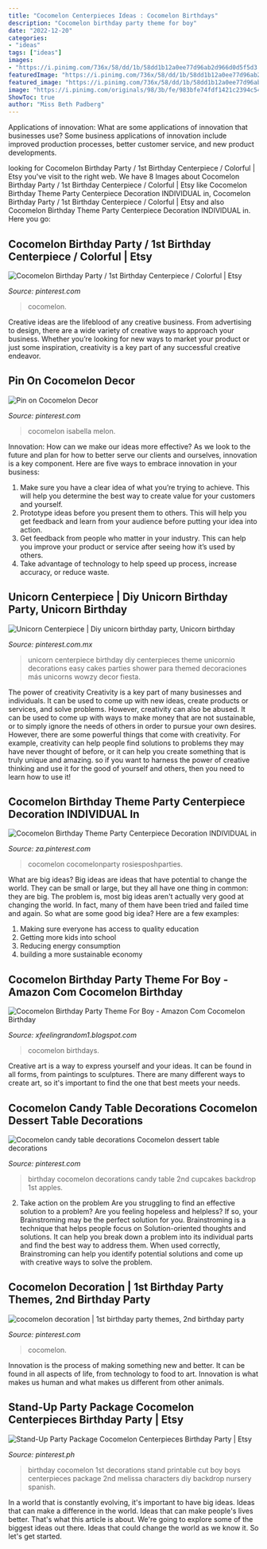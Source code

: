 ```yaml
---
title: "Cocomelon Centerpieces Ideas : Cocomelon Birthdays"
description: "Cocomelon birthday party theme for boy"
date: "2022-12-20"
categories:
- "ideas"
tags: ["ideas"]
images:
- "https://i.pinimg.com/736x/58/dd/1b/58dd1b12a0ee77d96ab2d966d0d5f5d3.jpg"
featuredImage: "https://i.pinimg.com/736x/58/dd/1b/58dd1b12a0ee77d96ab2d966d0d5f5d3.jpg"
featured_image: "https://i.pinimg.com/736x/58/dd/1b/58dd1b12a0ee77d96ab2d966d0d5f5d3.jpg"
image: "https://i.pinimg.com/originals/98/3b/fe/983bfe74fdf1421c2394c540320441ff.jpg"
ShowToc: true
author: "Miss Beth Padberg"
---
```



Applications of innovation: What are some applications of innovation that businesses use?
Some business applications of innovation include improved production processes, better customer service, and new product developments.

	

		
looking for Cocomelon Birthday Party / 1st Birthday Centerpiece / Colorful | Etsy you've visit to the right web. We have 8 Images about Cocomelon Birthday Party / 1st Birthday Centerpiece / Colorful | Etsy like Cocomelon Birthday Theme Party Centerpiece Decoration INDIVIDUAL in, Cocomelon Birthday Party / 1st Birthday Centerpiece / Colorful | Etsy and also Cocomelon Birthday Theme Party Centerpiece Decoration INDIVIDUAL in. Here you go:
		
    
## Cocomelon Birthday Party / 1st Birthday Centerpiece / Colorful | Etsy

<img loading=lazy src="https://i.pinimg.com/736x/60/74/c5/6074c543d6dfb9be99a0d3360568178a.jpg" onerror="this.onerror=null;this.src='https://tse2.mm.bing.net/th?id=OIP.3xGKAHnzC7hso4YskRpA1AHaJ3&amp;pid=15.1';" alt="Cocomelon Birthday Party / 1st Birthday Centerpiece / Colorful | Etsy">

_Source: pinterest.com_

>cocomelon. 

	

Creative ideas are the lifeblood of any creative business. From advertising to design, there are a wide variety of creative ways to approach your business. Whether you’re looking for new ways to market your product or just some inspiration, creativity is a key part of any successful creative endeavor.

    
## Pin On Cocomelon Decor

<img loading=lazy src="https://i.pinimg.com/736x/4e/22/e6/4e22e62751ade95d86786e9707b8db63.jpg" onerror="this.onerror=null;this.src='https://tse4.mm.bing.net/th?id=OIP.Nskg6tpubnxqzORC39hSoAHaFt&amp;pid=15.1';" alt="Pin on Cocomelon Decor">

_Source: pinterest.com_

>cocomelon isabella melon. 

	

Innovation: How can we make our ideas more effective?
As we look to the future and plan for how to better serve our clients and ourselves, innovation is a key component. Here are five ways to embrace innovation in your business: 
1. Make sure you have a clear idea of what you’re trying to achieve. This will help you determine the best way to create value for your customers and yourself. 
2. Prototype ideas before you present them to others. This will help you get feedback and learn from your audience before putting your idea into action. 
3. Get feedback from people who matter in your industry. This can help you improve your product or service after seeing how it’s used by others. 
4. Take advantage of technology to help speed up process, increase accuracy, or reduce waste.

    
## Unicorn Centerpiece | Diy Unicorn Birthday Party, Unicorn Birthday

<img loading=lazy src="https://i.pinimg.com/736x/58/dd/1b/58dd1b12a0ee77d96ab2d966d0d5f5d3.jpg" onerror="this.onerror=null;this.src='https://tse4.mm.bing.net/th?id=OIP.mj2TV425MbPRRETBmADjwwHaJ3&amp;pid=15.1';" alt="Unicorn Centerpiece | Diy unicorn birthday party, Unicorn birthday">

_Source: pinterest.com.mx_

>unicorn centerpiece birthday diy centerpieces theme unicornio decorations easy cakes parties shower para themed decoraciones más unicorns wowzy decor fiesta. 

	

The power of creativity
Creativity is a key part of many businesses and individuals. It can be used to come up with new ideas, create products or services, and solve problems. However, creativity can also be abused. It can be used to come up with ways to make money that are not sustainable, or to simply ignore the needs of others in order to pursue your own desires. However, there are some powerful things that come with creativity. For example, creativity can help people find solutions to problems they may have never thought of before, or it can help you create something that is truly unique and amazing. so if you want to harness the power of creative thinking and use it for the good of yourself and others, then you need to learn how to use it!

    
## Cocomelon Birthday Theme Party Centerpiece Decoration INDIVIDUAL In

<img loading=lazy src="https://i.pinimg.com/originals/98/3b/fe/983bfe74fdf1421c2394c540320441ff.jpg" onerror="this.onerror=null;this.src='https://tse2.mm.bing.net/th?id=OIP.rVIq8gYpdOsg9OnFXVrpRgHaFj&amp;pid=15.1';" alt="Cocomelon Birthday Theme Party Centerpiece Decoration INDIVIDUAL in">

_Source: za.pinterest.com_

>cocomelon cocomelonparty rosiesposhparties. 

	

What are big ideas?
Big ideas are ideas that have potential to change the world. They can be small or large, but they all have one thing in common: they are big. The problem is, most big ideas aren't actually very good at changing the world. In fact, many of them have been tried and failed time and again. So what are some good big idea? Here are a few examples: 
1. Making sure everyone has access to quality education 
2. Getting more kids into school 
3. Reducing energy consumption 
4. building a more sustainable economy 

    
## Cocomelon Birthday Party Theme For Boy - Amazon Com Cocomelon Birthday

<img loading=lazy src="https://i.pinimg.com/originals/96/f5/87/96f58769fd9725e0cc19faf60ac5e2ea.jpg" onerror="this.onerror=null;this.src='https://tse2.mm.bing.net/th?id=OIP.EdihxDpIcjsDN-7Jn2j4xQHaKs&amp;pid=15.1';" alt="Cocomelon Birthday Party Theme For Boy - Amazon Com Cocomelon Birthday">

_Source: xfeelingrandom1.blogspot.com_

>cocomelon birthdays. 

	

Creative art is a way to express yourself and your ideas. It can be found in all forms, from paintings to sculptures. There are many different ways to create art, so it's important to find the one that best meets your needs.

    
## Cocomelon Candy Table Decorations Cocomelon Dessert Table Decorations

<img loading=lazy src="https://i.pinimg.com/736x/c6/91/e0/c691e0b7f3ad9f3e0601416e54e68045.jpg" onerror="this.onerror=null;this.src='https://tse1.mm.bing.net/th?id=OIP.XdcZ8B14dbtKmtNT75Pu8gHaIP&amp;pid=15.1';" alt="Cocomelon candy table decorations Cocomelon dessert table decorations">

_Source: pinterest.com_

>birthday cocomelon decorations candy table 2nd cupcakes backdrop 1st apples. 

	

2. Take action on the problem
Are you struggling to find an effective solution to a problem? Are you feeling hopeless and helpless? If so, your Brainstroming may be the perfect solution for you. Brainstroming is a technique that helps people focus on Solution-oriented thoughts and solutions. It can help you break down a problem into its individual parts and find the best way to address them. When used correctly, Brainstroming can help you identify potential solutions and come up with creative ways to solve the problem.

    
## Cocomelon Decoration | 1st Birthday Party Themes, 2nd Birthday Party

<img loading=lazy src="https://i.pinimg.com/736x/9a/40/cd/9a40cd80fefb10e795e0d1157e20d559.jpg" onerror="this.onerror=null;this.src='https://tse4.mm.bing.net/th?id=OIP.u9jQq4sJ3sT_XLWt8Ns1SQHaIt&amp;pid=15.1';" alt="cocomelon decoration | 1st birthday party themes, 2nd birthday party">

_Source: pinterest.com_

>cocomelon. 

	

Innovation is the process of making something new and better. It can be found in all aspects of life, from technology to food to art. Innovation is what makes us human and what makes us different from other animals.

    
## Stand-Up Party Package Cocomelon Centerpieces Birthday Party | Etsy

<img loading=lazy src="https://i.pinimg.com/736x/36/73/21/3673216c0d42ff2c93ce3896f9dc123b.jpg" onerror="this.onerror=null;this.src='https://tse3.mm.bing.net/th?id=OIP.ZyFMlnOkzuKVslyqx_pdbQHaF-&amp;pid=15.1';" alt="Stand-Up Party Package Cocomelon Centerpieces Birthday Party | Etsy">

_Source: pinterest.ph_

>birthday cocomelon 1st decorations stand printable cut boy boys centerpieces package 2nd melissa characters diy backdrop nursery spanish. 

	

In a world that is constantly evolving, it's important to have big ideas. Ideas that can make a difference in the world. Ideas that can make people's lives better. That's what this article is about. We're going to explore some of the biggest ideas out there. Ideas that could change the world as we know it. So let's get started.

